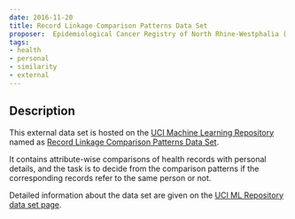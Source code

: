 ```yaml
---
date: 2016-11-20
title: Record Linkage Comparison Patterns Data Set
proposer:  Epidemiological Cancer Registry of North Rhine-Westphalia ('Epidemiologisches Krebsregister') 
tags:
- health
- personal
- similarity
- external
---
```


## Description

This external data set is hosted on the [UCI Machine Learning Repository](https://archive.ics.uci.edu/ml) named
as [Record Linkage Comparison Patterns Data Set](https://archive.ics.uci.edu/ml/datasets/Record+Linkage+Comparison+Patterns).

It contains attribute-wise comparisons of health records with personal details, and the task is to decide from the
comparison patterns if the corresponding records refer to the same person or not.

Detailed information about the data set are given on the
[UCI ML Repository data set page](https://archive.ics.uci.edu/ml/datasets/Record+Linkage+Comparison+Patterns).
